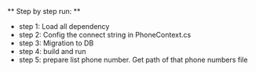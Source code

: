 ﻿**
Step by step run:
**

- step 1: Load all dependency
- step 2: Config the connect string in PhoneContext.cs
- step 3: Migration to DB
- step 4: build and run
- step 5: prepare list phone number. Get path of that phone numbers file
